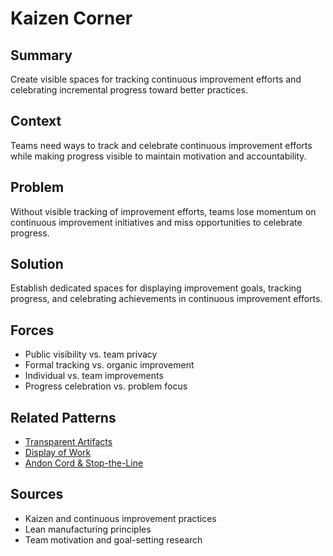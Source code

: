 # Kaizen Corner

## Summary
Create visible spaces for tracking continuous improvement efforts and celebrating incremental progress toward better practices.

## Context
Teams need ways to track and celebrate continuous improvement efforts while making progress visible to maintain motivation and accountability.

## Problem
Without visible tracking of improvement efforts, teams lose momentum on continuous improvement initiatives and miss opportunities to celebrate progress.

## Solution
Establish dedicated spaces for displaying improvement goals, tracking progress, and celebrating achievements in continuous improvement efforts.

## Forces
- Public visibility vs. team privacy
- Formal tracking vs. organic improvement
- Individual vs. team improvements
- Progress celebration vs. problem focus

## Related Patterns
- [Transparent Artifacts](../organizational/transparent-artifacts.md)
- [Display of Work](display-of-work.md)
- [Andon Cord & Stop-the-Line](andon-cord-stop-line.md)

## Sources
- Kaizen and continuous improvement practices
- Lean manufacturing principles
- Team motivation and goal-setting research